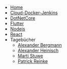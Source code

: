 <!-- _navbar.md -->

* [Home](/)
* [Cloud-Docker-Jenkins](cloud-docker-jenkins/index.md)
* [DotNetCore](dotnetcore/index.md)
* [Flutter](flutter/index.md)
* [Nodejs](nodejs/index.md)
* [React](react/index.md)
* Tagebücher
	* [Alexander Bergmann](devdiaries/alexander_bergmann)
	* [Alexander Heinisch](devdiaries/alexanderheinisch)
	* [Marti Stuwe](devdiaries/martistuwe)
	* [Patrick Reinke](devdiaries/patrickreinke)
